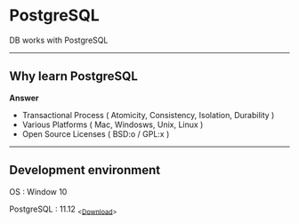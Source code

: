 # PostgreSQL
 DB works with PostgreSQL
<hr>
<h2>Why learn PostgreSQL</h2>
<p><b>Answer</b>
<ul>
 <li>Transactional Process ( Atomicity, Consistency, Isolation, Durability )</li>
 <li>Various Platforms ( Mac, Windosws, Unix, Linux )</li>
 <li>Open Source Licenses ( BSD:o / GPL:x )</li>
</ul>
 </p>
 <hr>
 <h2>Development environment</h2>
 <p>OS : Window 10
 <p>PostgreSQL : 11.12 <sub><<a href="https://www.enterprisedb.com/postgresql-tutorial-resources-training?cid=56">Download</a>></sub>
